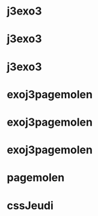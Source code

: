 # j3exo3
# j3exo3
# j3exo3
# exoj3pagemolen
# exoj3pagemolen
# exoj3pagemolen
# pagemolen
# cssJeudi
